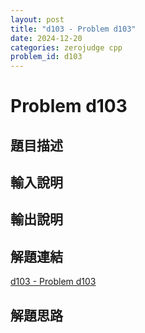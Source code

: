 ```yaml
---
layout: post
title: "d103 - Problem d103"
date: 2024-12-20
categories: zerojudge cpp
problem_id: d103
---
```


# Problem d103

## 題目描述



## 輸入說明



## 輸出說明



## 解題連結

[d103 - Problem d103](https://zerojudge.tw/ShowProblem?problemid=d103)

## 解題思路

